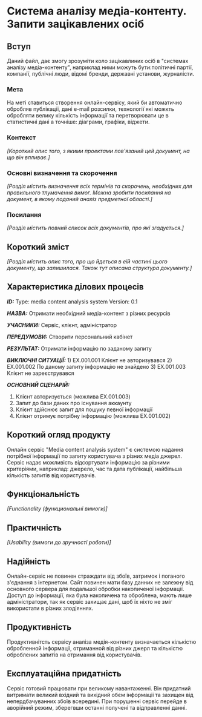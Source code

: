 # Система аналізу медіа-контенту. Запити зацікавлених осіб

## Вступ

Даний файл, дає змогу зрозуміти коло зацікавлиних осіб в "системах аналізу медіа-контенту", наприклад ними можуть бути:політичні партії, компанії, публічні люди, відомі бренди, державні установи, журналісти.

### Мета 

На меті ставиться створення онлайн-сервісу, який би автоматично обробляв публікації, дані e-mail розсилки, технології які можкть обробляти велику кількість інформації та перетворювати це в статистичні дані а точніше: діаграми, графіки, віджети.

### Контекст

*[Короткий опис того, з якими проектами пов'язаний цей документ, на що він впливає.]*


### Основні визначення та скорочення

*[Розділ містить визначення всіх термінів та скорочень, необхідних для правильного
тлумачення вимог. Можна зробити посилання на документ, в якому поданий аналіз предметної області.]*


### Посилання

*[Розділ містить повний список всіх документів, про які згадується.]*


## Короткий зміст

*[Розділ містить опис того, про що йдеться в еій частині цього документу, що залишилася. 
Також тут описана структура документу.]*

## Характеристика ділових процесів
   
***ID:*** Type: media content analysis system Version: 0.1
    
***НАЗВА:*** Отримати необхідний медіа-контент з різних ресурсів
    
***УЧАСНИКИ:*** Сервіс, клієнт, адміністратор

***ПЕРЕДУМОВИ:*** Створити персональний кабінет

***РЕЗУЛЬТАТ:*** Отримати інформацію по заданому запиту

***ВИКЛЮЧНІ СИТУАЦІЇ:*** 1) EX.001.001 Клієнт не авторизувався
                         2) EX.001.002 По даному запиту інформацію не знайдено
                         3) EX.001.003 Клієнт не зареєструвався

***ОСНОВНИЙ СЦЕНАРІЙ:***
1) Клієнт авторизується (можлива EX.001.003)
2) Запит до бази даних про існування аккаунту
3) Клієнт здійснює запит для пошуку певної інформації 
4) Клієнт отримує потрібну інформацію (можлива EX.001.002)


## Короткий огляд продукту

Онлайн сервіс "Media content analysis system" є системою надання потрібної інформації по запиту користувача з різних медіа джерел. Сервіс надає можливість відсортувати інформацію за різними критеріями, наприклад: джерело, час та дата публікації, найбільша кількість запитів від користувачів.

## Функціональність

*[Functionality (функциональні вимоги)]*

## Практичність

*[Usability (вимоги до зручності роботи)]*

## Надійність
Онлайн-сервіс не повинен страждати від збоїв, затримок і поганого з'єднання з інтернетом. Сайт повинен мати базу данних не залежну від основного сервера для подальшої обробки накопиченої інформації. Доступ до інформації, яка була накопичена та оброблена, мають лише адміністратори, так як сервіс захищає дані, щоб їх ніхто не зміг використати в різних злодіяннях.

## Продуктивність
Продуктивнітсть сервісу аналіза медія-контенту визначаеться кількістю обробленной інформаціі, отриманной від різних джерл та кількістю оброблених запитів на отримання від користувачів.

## Експлуатаційна придатність
Сервіс готовий працювати при великому навантаженні. Він придатний витримати великий вхідний та вихідний обєм інформаціі та захищен від непердбачуванних збоїв всередині. При порушенні сервіс перейде в аворійний режим, зберегвши останні получені та відправленні данні. 
